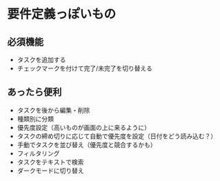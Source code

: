 # 要件定義っぽいもの

## 必須機能

- タスクを追加する
- チェックマークを付けて完了/未完了を切り替える

## あったら便利

- タスクを後から編集・削除
- 種類別に分類
- 優先度設定（高いものが画面の上に来るように）
- タスクの締め切りに応じて自動で優先度を設定（日付をどう読み込む？）
- 手動でタスクを並び替え（優先度と競合するかも）
- フィルタリング
- タスクをテキストで検索
- ダークモードに切り替え
